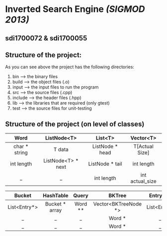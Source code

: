 # **Inverted Search Engine** *(SIGMOD 2013)*
## **sdi1700072** & **sdi1700055**

## Structure of the project:
As you can see above the project has the following directories:
 1) bin        -->   the binary files
 2) build      -->   the object files (.o)
 3) input      -->   the input files to run the program
 4) src        -->   the source files (.cpp)
 5) include    -->   the header files (.hpp)
 6) lib        -->   the libraries that are required (only gtest)
 7) test       -->   the source files for unit-testing

## Structure of the project (on level of classes)
        
Word | ListNode\<T\> | List\<T\> | Vector\<T\>
| :---: | :---: | :---: | :---:
char * string | T data | ListNode<T> * head | T[Actual Size]
int length | ListNode\<T\> * next | ListNode<T> * tail | int length
_  | _ | int length | int actual_size |
 
Bucket | HashTable | Query | BKTree | EntryList | Index
| :---: | :---: | :---: | :---: | :---: | :---:
List\<Entry\*\> | Bucket * array | Word \*\* | Vector\<BKTreeNode \*\> | List\<Entry\> | HashTable
_ | _ | _ | Word * | _ | BKTree
_ | _ | _ | Word * | _ | BKTree
